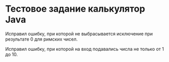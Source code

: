 # Тестовое задание калькулятор Java
Исправил ошибку, при которой не выбрасывается исключение при результате 0 для римских чисел.

Исправил ошибку, при которой на вход подавались числа не только от 1 до 10.
